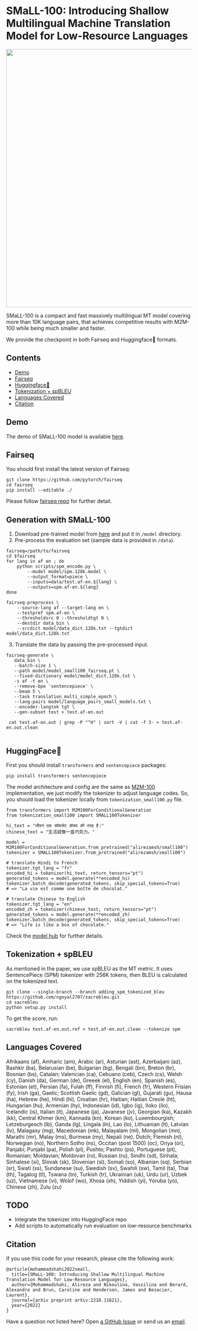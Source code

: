 SMaLL-100: Introducing Shallow Multilingual Machine Translation Model for Low-Resource Languages
=================

<p align="center">
  <img src="logo.png" width="700"/>
</p>

SMaLL-100 is a compact and fast massively multilingual MT model covering more than 10K language pairs, 
that achieves competitive results with M2M-100 while being much smaller and faster.

We provide the checkpoint in both Fairseq and Huggingface🤗 formats. 

Contents
---------------
- [Demo](#demo)
- [Fairseq](#fairseq)
- [Huggingface🤗](#huggingface)
- [Tokenization + spBLEU](#tokenize)
- [Languages Covered](#languages)
- [Citation](#citation)

<a name="demo"/>  

Demo
--------------  
The demo of SMaLL-100 model is available [here](https://huggingface.co/spaces/alirezamsh/small100).

<a name="fairseq"/>  

Fairseq
--------------  

You should first install the latest version of Fairseq:
```
git clone https://github.com/pytorch/fairseq
cd fairseq
pip install --editable ./
```
Please follow [fairseq repo](https://github.com/facebookresearch/fairseq) for further detail.

## Generation with SMaLL-100

1. Download pre-trained model from [here](https://drive.google.com/file/d/1d6Nl3Pbx7hPUbNkIq-c7KBuC3Vi5rR8D/view?usp=sharing) and put it in ```/model``` directory.
2. Pre-process the evaluation set (sample data is provided in ```/data```).
```
fairseq=/path/to/fairseq
cd $fairseq
for lang in af en ; do
    python scripts/spm_encode.py \
        --model model/spm.128k.model \
        --output_format=piece \
        --inputs=data/test.af-en.${lang} \
        --outputs=spm.af-en.${lang}
done

fairseq-preprocess \
    --source-lang af --target-lang en \
    --testpref spm.af-en \
    --thresholdsrc 0 --thresholdtgt 0 \
    --destdir data_bin \
    --srcdict model/data_dict.128k.txt --tgtdict model/data_dict.128k.txt
```
3. Translate the data by passing the pre-processed input.
```
fairseq-generate \
   data_bin \
   --batch-size 1 \
   --path model/model_small100_fairseq.pt \
   --fixed-dictionary model/model_dict.128k.txt \
   -s af -t en \
   --remove-bpe 'sentencepiece' \
   --beam 5 \
   --task translation_multi_simple_epoch \
   --lang-pairs model/language_pairs_small_models.txt \
   --encoder-langtok tgt \
   --gen-subset test > test.af-en.out
 
 cat test.af-en.out | grep -P "^H" | sort -V | cut -f 3- > test.af-en.out.clean
 
 ```
 
<a name="huggingface"/>  

HuggingFace🤗
-----------------  
First you should install ```transformers``` and ```sentencepiece``` packages:
```
pip install transformers sentencepiece
```

The model architecture and config are the same as [M2M-100](https://huggingface.co/facebook/m2m100_418M) implementation, we just modify the tokenizer to adjust language codes. So, you should load the tokenizer locally from ```tokenization_small100.py``` file.
```
from transformers import M2M100ForConditionalGeneration
from tokenization_small100 import SMALL100Tokenizer

hi_text = "जीवन एक चॉकलेट बॉक्स की तरह है।"
chinese_text = "生活就像一盒巧克力。"

model = M2M100ForConditionalGeneration.from_pretrained("alirezamsh/small100")
tokenizer = SMALL100Tokenizer.from_pretrained("alirezamsh/small100")

# translate Hindi to French
tokenizer.tgt_lang = "fr"
encoded_hi = tokenizer(hi_text, return_tensors="pt")
generated_tokens = model.generate(**encoded_hi)
tokenizer.batch_decode(generated_tokens, skip_special_tokens=True)
# => "La vie est comme une boîte de chocolat."

# translate Chinese to English
tokenizer.tgt_lang = "en"
encoded_zh = tokenizer(chinese_text, return_tensors="pt")
generated_tokens = model.generate(**encoded_zh)
tokenizer.batch_decode(generated_tokens, skip_special_tokens=True)
# => "Life is like a box of chocolate."
```
Check the [model hub](https://huggingface.co/alirezamsh/small100) for further details.

<a name="tokenize"/>  

Tokenization + spBLEU
-------------

As mentioned in the paper, we use spBLEU as the MT metric. It uses SentencePiece (SPM) tokenizer with 256K tokens, 
then BLEU is calculated on the tokenized text.
```
git clone --single-branch --branch adding_spm_tokenized_bleu https://github.com/ngoyal2707/sacrebleu.git
cd sacrebleu
python setup.py install
```
To get the score, run:
```
sacrebleu test.af-en.out.ref < test.af-en.out.clean --tokenize spm
```

<a name="languages"/>  

Languages Covered
-------------
Afrikaans (af), Amharic (am), Arabic (ar), Asturian (ast), Azerbaijani (az), Bashkir (ba), Belarusian (be), Bulgarian (bg), Bengali (bn), Breton (br), Bosnian (bs), Catalan; Valencian (ca), Cebuano (ceb), Czech (cs), Welsh (cy), Danish (da), German (de), Greeek (el), English (en), Spanish (es), Estonian (et), Persian (fa), Fulah (ff), Finnish (fi), French (fr), Western Frisian (fy), Irish (ga), Gaelic; Scottish Gaelic (gd), Galician (gl), Gujarati (gu), Hausa (ha), Hebrew (he), Hindi (hi), Croatian (hr), Haitian; Haitian Creole (ht), Hungarian (hu), Armenian (hy), Indonesian (id), Igbo (ig), Iloko (ilo), Icelandic (is), Italian (it), Japanese (ja), Javanese (jv), Georgian (ka), Kazakh (kk), Central Khmer (km), Kannada (kn), Korean (ko), Luxembourgish; Letzeburgesch (lb), Ganda (lg), Lingala (ln), Lao (lo), Lithuanian (lt), Latvian (lv), Malagasy (mg), Macedonian (mk), Malayalam (ml), Mongolian (mn), Marathi (mr), Malay (ms), Burmese (my), Nepali (ne), Dutch; Flemish (nl), Norwegian (no), Northern Sotho (ns), Occitan (post 1500) (oc), Oriya (or), Panjabi; Punjabi (pa), Polish (pl), Pushto; Pashto (ps), Portuguese (pt), Romanian; Moldavian; Moldovan (ro), Russian (ru), Sindhi (sd), Sinhala; Sinhalese (si), Slovak (sk), Slovenian (sl), Somali (so), Albanian (sq), Serbian (sr), Swati (ss), Sundanese (su), Swedish (sv), Swahili (sw), Tamil (ta), Thai (th), Tagalog (tl), Tswana (tn), Turkish (tr), Ukrainian (uk), Urdu (ur), Uzbek (uz), Vietnamese (vi), Wolof (wo), Xhosa (xh), Yiddish (yi), Yoruba (yo), Chinese (zh), Zulu (zu)

TODO
-------------
* Integrate the tokenizer into HuggingFace repo
* Add scripts to automatically run evaluation on low-resource benchmarks


<a name="citation"/>  

Citation
-------------

<a name="citations"/>  

If you use this code for your research, please cite the following work:
```
@article{mohammadshahi2022small,
  title={SMaLL-100: Introducing Shallow Multilingual Machine Translation Model for Low-Resource Languages},
  author={Mohammadshahi, Alireza and Nikoulina, Vassilina and Berard, Alexandre and Brun, Caroline and Henderson, James and Besacier, Laurent},
  journal={arXiv preprint arXiv:2210.11621},
  year={2022}
}
```
Have a question not listed here? Open [a GitHub Issue](https://github.com/alirezamshi/small100/issues) or 
send us an [email](alireza.mohammadshahi@idiap.ch).
